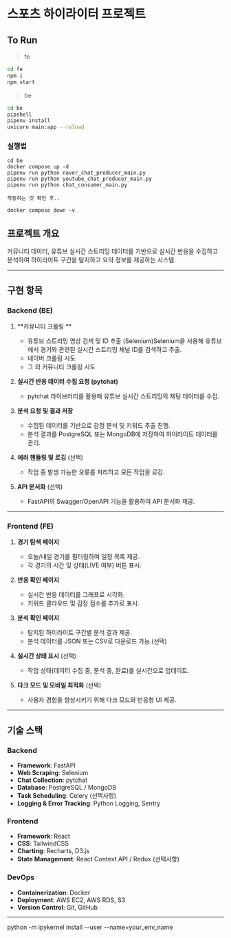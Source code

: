 # **스포츠 하이라이터 프로젝트**

## To Run

> fe

```bash
cd fe
npm i
npm start
```

> be

```bash
cd be
pipshell
pipenv install
uvicorn main:app --reload
```

### 실행법

```
cd be
docker compose up -d
pipenv run python naver_chat_producer_main.py
pipenv run python youtube_chat_producer_main.py
pipenv run python chat_consumer_main.py

작동하는 것 확인 후..

docker compose down -v
```

## **프로젝트 개요**

커뮤니티 데이터, 유튜브 실시간 스트리밍 데이터를 기반으로 실시간 반응을 수집하고 분석하여 하이라이트 구간을 탐지하고 요약 정보를 제공하는 시스템.

---

## **구현 항목**

### **Backend (BE)**

1. **커뮤니티 크롤링 **

   - 유튜브 스트리밍 영상 검색 및 ID 추출 (Selenium)Selenium을 사용해 유튜브에서 경기와 관련된 실시간 스트리밍 채널 ID를 검색하고 추출.
   - 네이버 크롤링 시도
   - 그 외 커뮤니티 크롤링 시도

2. **실시간 반응 데이터 수집 요청 (pytchat)**

   - pytchat 라이브러리를 활용해 유튜브 실시간 스트리밍의 채팅 데이터를 수집.

3. **분석 요청 및 결과 저장**

   - 수집된 데이터를 기반으로 감정 분석 및 키워드 추출 진행.
   - 분석 결과를 PostgreSQL 또는 MongoDB에 저장하여 하이라이트 데이터를 관리.

4. **에러 핸들링 및 로깅** (선택)

   - 작업 중 발생 가능한 오류를 처리하고 모든 작업을 로깅.

5. **API 문서화** (선택)
   - FastAPI의 Swagger/OpenAPI 기능을 활용하여 API 문서화 제공.

---

### **Frontend (FE)**

1. **경기 탐색 페이지**

   - 오늘/내일 경기를 필터링하여 일정 목록 제공.
   - 각 경기의 시간 및 상태(LIVE 여부) 버튼 표시.

2. **반응 확인 페이지**

   - 실시간 반응 데이터를 그래프로 시각화.
   - 키워드 클라우드 및 감정 점수를 추가로 표시.

3. **분석 확인 페이지**

   - 탐지된 하이라이트 구간별 분석 결과 제공.
   - 분석 데이터를 JSON 또는 CSV로 다운로드 가능.(선택)

4. **실시간 상태 표시** (선택)

   - 작업 상태(데이터 수집 중, 분석 중, 완료)를 실시간으로 업데이트.

5. **다크 모드 및 모바일 최적화** (선택)
   - 사용자 경험을 향상시키기 위해 다크 모드와 반응형 UI 제공.

---

## **기술 스택**

### **Backend**

- **Framework**: FastAPI
- **Web Scraping**: Selenium
- **Chat Collection**: pytchat
- **Database**: PostgreSQL / MongoDB
- **Task Scheduling**: Celery (선택사항)
- **Logging & Error Tracking**: Python Logging, Sentry

### **Frontend**

- **Framework**: React
- **CSS**: TailwindCSS
- **Charting**: Recharts, D3.js
- **State Management**: React Context API / Redux (선택사항)

### **DevOps**

- **Containerization**: Docker
- **Deployment**: AWS EC2, AWS RDS, S3
- **Version Control**: Git, GitHub

---

python -m ipykernel install --user --name=your_env_name
